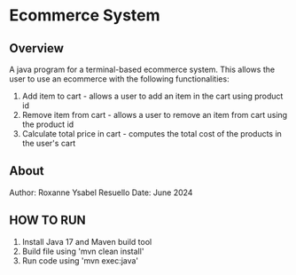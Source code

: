 # Ecommerce System

## Overview
A java program for a terminal-based ecommerce system. This allows the user to use an ecommerce with the
following functionalities:
1. Add item to cart - allows a user to add an item in the cart using product id
2. Remove item from cart - allows a user to remove an item from cart using the product id
3. Calculate total price in cart - computes the total cost of the products in the user's cart

## About
Author: Roxanne Ysabel Resuello
Date: June 2024

## HOW TO RUN

1. Install Java 17 and Maven build tool
2. Build file using 'mvn clean install'
3. Run code using 'mvn exec:java'

